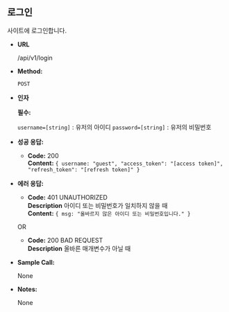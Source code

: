 **로그인**
----
사이트에 로그인합니다.

* **URL**

  /api/v1/login

* **Method:**
  
  `POST`

* **인자**

  **필수:**
 
   `username=[string]` : 유저의 아이디
   `password=[string]` : 유저의 비밀번호

* **성공 응답:**

  * **Code:** 200 <br />
    **Content:** `{ username: "guest", "access_token": "[access token]", "refresh_token": "[refresh token]" }`
 
* **에러 응답:**

  * **Code:** 401 UNAUTHORIZED <br />
    **Description** 아이디 또는 비밀번호가 일치하지 않을 때 <br />
    **Content:** `{ msg: "올바르지 않은 아이디 또는 비밀번호입니다." }`

  OR

  * **Code:** 200 BAD REQUEST <br />
    **Description** 올바른 매개변수가 아닐 때

* **Sample Call:**

    None

* **Notes:**

    None
